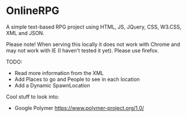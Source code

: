# OnlineRPG
A simple text-based RPG project using HTML, JS, JQuery, CSS, W3.CSS,  XML and JSON.

Please note! When serving this locally it does not work with Chrome and may not work with IE (I haven't tested it yet). Please use firefox.

TODO:
- Read more information from the XML
- Add Places to go and People to see in each location
- Add a Dynamic SpawnLocation

Cool stuff to look into: 
- Google Polymer https://www.polymer-project.org/1.0/

